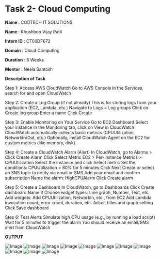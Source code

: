 # Task 2- Cloud Computing

**Name** : CODTECH IT SOLUTIONS

**Name** : Khushboo Vijay Patil

**Intern ID** : CT06DF672

**Domain** : Cloud Computing

**Duration** : 6 Weeks

**Mentor** : Neela Santosh

**Description of Task**

Step 1: Access AWS CloudWatch
Go to AWS Console
In the Services, search for and open CloudWatch

Step 2: Create a Log Group (if not already)
This is for storing logs from your application (EC2, Lambda, etc.)
Navigate to Logs > Log groups
Click on Create log group
Enter a name 
Click Create

Step 3: Enable Monitoring on Your Service
Go to EC2 Dashboard
Select your instance
In the Monitoring tab, click on View in CloudWatch
CloudWatch automatically collects basic metrics (CPUUtilization, NetworkIn/Out, etc.)
Optionally, install CloudWatch Agent on the EC2 for custom metrics (like memory, disk).

Step 4: Create a CloudWatch Alarm (Alert)
In CloudWatch, go to Alarms > Click Create Alarm
Click Select Metric
EC2 > Per-Instance Metrics > CPUUtilization
Select the instance and click Select metric
Set the conditions:
CPUUtilization > 80% for 5 minutes
Click Next
Create or select an SNS topic to notify via email or SMS
Add your email and confirm subscription
Name the alarm: HighCPUAlarm
Click Create alarm

Step 5: Create a Dashboard
In CloudWatch, go to Dashboards
Click Create dashboard
Name it
Choose widget types:
Line graph, Number, Text, etc.
Add widgets:
Add CPUUtilization, NetworkIn, etc., from EC2
Add Lambda invocation count, error count, duration, etc.
Adjust titles and graph setting
Click Save dashboard

Step 6: Test Alerts
Simulate high CPU usage (e.g., by running a load script)
Wait for 5 minutes to trigger the alarm
You should receive an email/SMS alert from CloudWatch

**OUTPUT**

![Image](https://github.com/user-attachments/assets/32bea412-1d5d-4021-8e14-a4f352e35e93)
![Image](https://github.com/user-attachments/assets/504cb674-782d-44de-a721-0ba240da3ea1)
![Image](https://github.com/user-attachments/assets/1af7b4d2-1a19-4c23-bbe7-df593090d5a4)
![Image](https://github.com/user-attachments/assets/c1046158-f5a7-4481-9014-b08a1a922825)
![Image](https://github.com/user-attachments/assets/8464a42d-fe1d-4da6-af0a-61fba9c92110)
![Image](https://github.com/user-attachments/assets/ced95afb-2c41-4532-9b44-94672b8e6178)
![Image](https://github.com/user-attachments/assets/7684f655-5e4d-4d58-b3df-4348f38a31aa)
![Image](https://github.com/user-attachments/assets/ccebbda5-16db-453d-a0d7-c322a9ed6aff)
![Image](https://github.com/user-attachments/assets/c1319b15-f14b-4ca7-8181-46009f823d13)
![Image](https://github.com/user-attachments/assets/980eac55-ee97-47a8-bd66-b153ee333d06)
![Image](https://github.com/user-attachments/assets/082d6fe0-5f33-4a7b-add1-90ae2ac73817)



